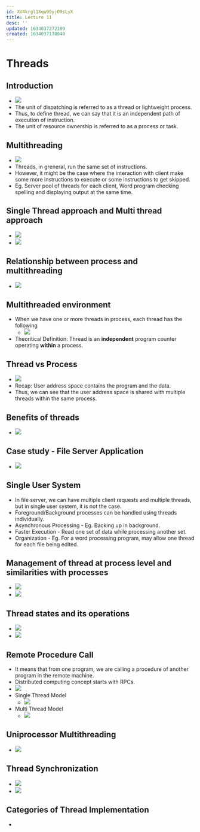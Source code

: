 ```yaml
---
id: XV4krgl1Xqw99yjO9sLyX
title: Lecture 11
desc: ''
updated: 1634037272109
created: 1634037178840
---
```


# Threads

## Introduction
* ![](/assets/images/2021-10-12-16-45-08.png)
* The unit of dispatching is referred to as a thread or lightweight process.
* Thus, to define thread, we can say that it is an independent path of execution of instruction.
* The unit of resource ownership is referred to as a process or task.

## Multithreading
* ![](/assets/images/2021-10-12-16-47-59.png)
* Threads, in  greneral, run the same set of instructions. 
* However, it might be the case where the interaction with client make some more instructions to execute or some instructions to get skipped.
* Eg. Server pool of threads for each client, Word program checking spelling and displaying output at the same time.

## Single Thread approach and Multi thread approach
* ![](/assets/images/2021-10-12-16-52-16.png)
* ![](/assets/images/2021-10-12-16-53-25.png)

## Relationship between process and multithreading
* ![](/assets/images/2021-10-12-16-55-14.png)

## Multithreaded environment
* When we have one or more threads in process, each thread has the following
    * ![](/assets/images/2021-10-12-16-57-25.png)
* Theoritical Definition: Thread is an **independent** program counter operating **within** a process.

## Thread vs Process
* ![](/assets/images/2021-10-12-17-00-26.png)
* Recap: User address space contains the program and the data.
* Thus, we can see that the user address space is shared with multiple threads within the same process.

## Benefits of threads
* ![](/assets/images/2021-10-12-17-04-46.png)

## Case study - File Server Application
* ![](/assets/images/2021-10-12-17-06-59.png)

## Single User System
* In file server, we can have multiple client requests and multiple threads, but in single user system, it is not the case.
* Foreground/Background processes can be handled using threads individually.
* Asynchronous Processing - Eg. Backing up in background.
* Faster Execution - Read one set of data while processing another set.
* Organization - Eg. For a word processing program, may allow one thread for each file being edited.

## Management of thread at process level and similarities with processes
* ![](/assets/images/2021-10-12-17-11-53.png)
* ![](/assets/images/2021-10-12-17-12-55.png)

## Thread states and its operations
* ![](/assets/images/2021-10-12-17-13-25.png)
* ![](/assets/images/2021-10-12-17-14-36.png)

## Remote Procedure Call
* It means that from one program, we are calling a procedure of another program in the remote machine.
* Distributed computing concept starts with RPCs.
* ![](/assets/images/2021-10-12-17-16-34.png)
* Single Thread Model
    * ![](/assets/images/2021-10-12-17-16-55.png)
* Multi Thread Model
    * ![](/assets/images/2021-10-12-17-17-52.png)

## Uniprocessor Multithreading
* ![](/assets/images/2021-10-12-17-19-06.png)

## Thread Synchronization
* ![](/assets/images/2021-10-12-17-20-26.png)
* ![](/assets/images/2021-10-12-17-23-12.png)

## Categories of Thread Implementation
* 